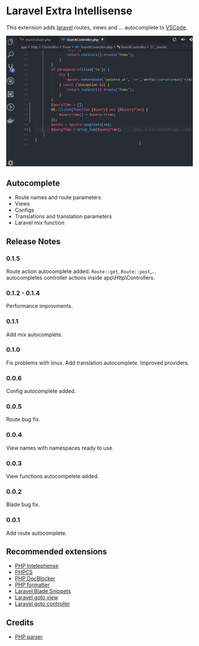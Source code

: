 # Laravel Extra Intellisense

This extension adds [laravel](https://laravel.com/) routes, views and ... autocomplete to [VSCode](https://code.visualstudio.com/).

![Screen Shot](/images/screenshot.gif)


## Autocomplete
* Route names and route parameters
* Views
* Configs
* Translations and translation parameters
* Laravel mix function

## Release Notes

### 0.1.5
Route action autocomplete added. `Route::get`, `Route::post`,... autocompletes controller actions inside app\Http\Controllers.

### 0.1.2 - 0.1.4
Performance improvments.

### 0.1.1
Add mix autocomplete.

### 0.1.0
Fix problems with linux.
Add translation autocomplete.
Improved providers.

### 0.0.6
Config autocomplete added.

### 0.0.5
Route bug fix.

### 0.0.4
View names with namespaces ready to use.

### 0.0.3
View functions autocompelete added.

### 0.0.2
Blade bug fix.

### 0.0.1
Add route autocomplete.


## Recommended extensions
* [PHP Intelephense](https://marketplace.visualstudio.com/items?itemName=bmewburn.vscode-intelephense-client)
* [PHPCS](https://marketplace.visualstudio.com/items?itemName=ikappas.phpcs)
* [PHP DocBlocker](https://marketplace.visualstudio.com/items?itemName=neilbrayfield.php-docblocker)
* [PHP formatter](https://marketplace.visualstudio.com/items?itemName=kokororin.vscode-phpfmt)
* [Laravel Blade Snippets](https://marketplace.visualstudio.com/items?itemName=onecentlin.laravel-blade)
* [Laravel goto view](https://marketplace.visualstudio.com/items?itemName=codingyu.laravel-goto-view)
* [Laravel goto controller](https://marketplace.visualstudio.com/items?itemName=stef-k.laravel-goto-controller)

## Credits
* [PHP parser](https://github.com/glayzzle/php-parser)
